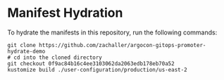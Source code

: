 # Manifest Hydration

To hydrate the manifests in this repository, run the following commands:

```shell
git clone https://github.com/zachaller/argocon-gitops-promoter-hydrate-demo
# cd into the cloned directory
git checkout 0f9ac84b16c4ee3103062da2063edb178eb70a52
kustomize build ./user-configuration/production/us-east-2
```
